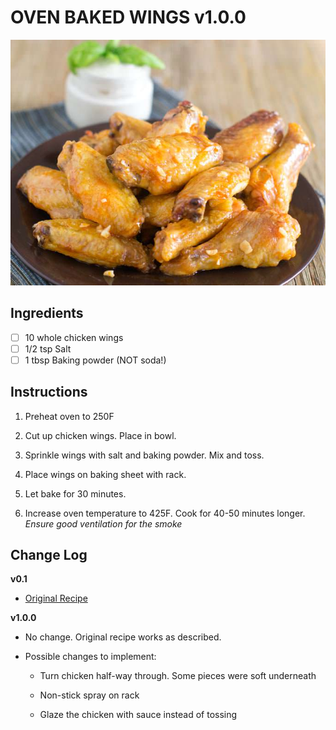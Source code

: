# OVEN BAKED WINGS v1.0.0

![Recipe Photo](static/oven-baked-wings.jpg)

## Ingredients

- [ ] 10 whole chicken wings
- [ ] 1/2 tsp Salt
- [ ] 1 tbsp Baking powder (NOT soda!)

## Instructions

1. Preheat oven to 250F

2. Cut up chicken wings. Place in bowl.

3. Sprinkle wings with salt and baking powder. Mix and toss.

4. Place wings on baking sheet with rack. 

5. Let bake for 30 minutes.

6. Increase oven temperature to 425F. Cook for 40-50 minutes longer. *Ensure good ventilation for the smoke*

## Change Log

**v0.1**

- [Original Recipe](https://thecookful.com/bake-chicken-wings-crispy/)

**v1.0.0**

- No change. Original recipe works as described.

- Possible changes to implement:

	- Turn chicken half-way through. Some pieces were soft underneath

	- Non-stick spray on rack

	- Glaze the chicken with sauce instead of tossing
